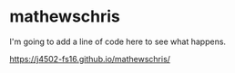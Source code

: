 # mathewschris

I'm going to add a line of code here to see what happens. 

https://j4502-fs16.github.io/mathewschris/

